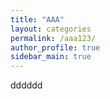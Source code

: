 ```yaml
---
title: "AAA"
layout: categories
permalink: /aaa123/
author_profile: true
sidebar_main: true
---
```



dddddd